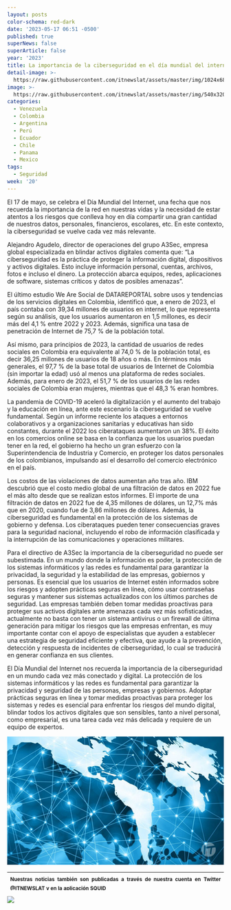 ```yaml
---
layout: posts
color-schema: red-dark
date: '2023-05-17 06:51 -0500'
published: true
superNews: false
superArticle: false
year: '2023'
title: La importancia de la ciberseguridad en el día mundial del internet.
detail-image: >-
  https://raw.githubusercontent.com/itnewslat/assets/master/img/1024x680/Internet-g.jpg
image: >-
  https://raw.githubusercontent.com/itnewslat/assets/master/img/540x320/Internet-p.jpg
categories:
  - Venezuela
  - Colombia
  - Argentina
  - Perú
  - Ecuador
  - Chile
  - Panama
  - Mexico
tags:
  - Seguridad
week: '20'
---
```

El 17 de mayo, se celebra el Día Mundial del Internet, una fecha que nos recuerda la importancia de la red en nuestras vidas y la necesidad de estar atentos a los riesgos que conlleva hoy en día compartir una gran cantidad de nuestros datos, personales, financieros, escolares, etc. En este contexto, la ciberseguridad se vuelve cada vez más relevante.

Alejandro Agudelo, director de operaciones del grupo A3Sec, empresa global especializada en blindar activos digitales comenta que: “La ciberseguridad es la práctica de proteger la información digital, dispositivos y activos digitales. Esto incluye información personal, cuentas, archivos, fotos e incluso el dinero. La protección abarca equipos, redes, aplicaciones de software, sistemas críticos y datos de posibles amenazas”.

El último estudio We Are Social de DATAREPORTAL sobre usos y tendencias de los servicios digitales en Colombia, identificó que, a enero de 2023, el país contaba con 39,34 millones de usuarios en internet, lo que representa según su análisis, que los usuarios aumentaron en 1,5 millones, es decir más del 4,1 % entre 2022 y 2023. Además, significa una tasa de penetración de Internet de 75,7 % de la población total.

Así mismo, para principios de 2023, la cantidad de usuarios de redes sociales en Colombia era equivalente al 74,0 % de la población total, es decir 36,25 millones de usuarios de 18 años o más. En términos más generales, el 97,7 % de la base total de usuarios de Internet de Colombia (sin importar la edad) usó al menos una plataforma de redes sociales. Además, para enero de 2023, el 51,7 % de los usuarios de las redes sociales de Colombia eran mujeres, mientras que el 48,3 % eran hombres.

La pandemia de COVID-19 aceleró la digitalización y el aumento del trabajo y la educación en línea, ante este escenario la ciberseguridad se vuelve fundamental. Según un informe reciente los ataques a entornos colaborativos y a organizaciones sanitarias y educativas han sido constantes, durante el 2022 los ciberataques aumentaron un 38%. El éxito en los comercios online se basa en la confianza que los usuarios puedan tener en la red, el gobierno ha hecho un gran esfuerzo con la Superintendencia de Industria y Comercio, en proteger los datos personales de los colombianos, impulsando así el desarrollo del comercio electrónico en el país.

Los costos de las violaciones de datos aumentan año tras año. IBM descubrió que el costo medio global de una filtración de datos en 2022 fue el más alto desde que se realizan estos informes. El importe de una filtración de datos en 2022 fue de 4,35 millones de dólares, un 12,7% más que en 2020, cuando fue de 3,86 millones de dólares.
Además, la ciberseguridad es fundamental en la protección de los sistemas de gobierno y defensa. Los ciberataques pueden tener consecuencias graves para la seguridad nacional, incluyendo el robo de información clasificada y la interrupción de las comunicaciones y operaciones militares.

Para el directivo de A3Sec la importancia de la ciberseguridad no puede ser subestimada. En un mundo donde la información es poder, la protección de los sistemas informáticos y las redes es fundamental para garantizar la privacidad, la seguridad y la estabilidad de las empresas, gobiernos y personas. Es esencial que los usuarios de Internet estén informados sobre los riesgos y adopten prácticas seguras en línea, cómo usar contraseñas seguras y mantener sus sistemas actualizados con los últimos parches de seguridad. Las empresas también deben tomar medidas proactivas para proteger sus activos digitales ante amenazas cada vez más sofisticadas, actualmente no basta con tener un sistema antivirus o un firewall de última generación para mitigar los riesgos que las empresas enfrentan, es muy importante contar con el apoyo de especialistas que ayuden a establecer una estrategia de seguridad eficiente y efectiva, que ayude a la prevención, detección y respuesta de incidentes de ciberseguridad, lo cual se traducirá en generar confianza en sus clientes.

El Día Mundial del Internet nos recuerda la importancia de la ciberseguridad en un mundo cada vez más conectado y digital. La protección de los sistemas informáticos y las redes es fundamental para garantizar la privacidad y seguridad de las personas, empresas y gobiernos. Adoptar prácticas seguras en línea y tomar medidas proactivas para proteger los sistemas y redes es esencial para enfrentar los riesgos del mundo digital, blindar todos los activos digitales que son sensibles, tanto a nivel personal, como empresarial, es una tarea cada vez más delicada y requiere de un equipo de expertos.

![](https://raw.githubusercontent.com/itnewslat/assets/master/img/540x320/Internet-p.jpg)

<table style="height: 42px;" width="569">
<tbody>
<tr>
<td style="text-align: justify;"><sub><strong>Nuestras noticias también son publicadas a través de nuestra cuenta en Twitter <a href="https://twitter.com/itnewslat?lang=es">@ITNEWSLAT</a> y en la aplicación <a href="https://squidapp.co/en/">SQUID</a></strong></sub></td>
</tr>
</tbody>
</table>
<img src="https://tracker.metricool.com/c3po.jpg?hash=56f88a41e39ab42c063cc51676587a04"/>